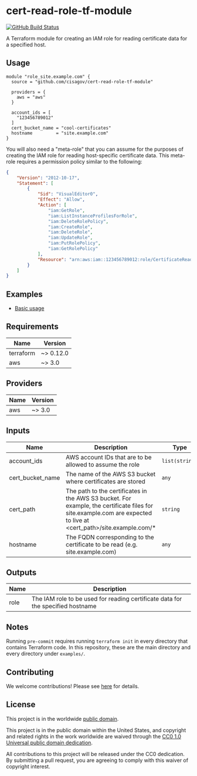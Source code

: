 # cert-read-role-tf-module #

[![GitHub Build Status](https://github.com/cisagov/cert-read-role-tf-module/workflows/build/badge.svg)](https://github.com/cisagov/cert-read-role-tf-module/actions)

A Terraform module for creating an IAM role for reading certificate
data for a specified host.

## Usage ##

```hcl
module "role_site.example.com" {
  source = "github.com/cisagov/cert-read-role-tf-module"

  providers = {
    aws = "aws"
  }

  account_ids = [
    "123456789012"
  ]
  cert_bucket_name = "cool-certificates"
  hostname         = "site.example.com"
}
```

You will also need a "meta-role" that you can assume for the purposes
of creating the IAM role for reading host-specific certificate data.
This meta-role requires a permission policy similar to the following:

```json
{
    "Version": "2012-10-17",
    "Statement": [
        {
            "Sid": "VisualEditor0",
            "Effect": "Allow",
            "Action": [
                "iam:GetRole",
                "iam:ListInstanceProfilesForRole",
                "iam:DeleteRolePolicy",
                "iam:CreateRole",
                "iam:DeleteRole",
                "iam:UpdateRole",
                "iam:PutRolePolicy",
                "iam:GetRolePolicy"
            ],
            "Resource": "arn:aws:iam::123456789012:role/CertificateReadOnly-*"
        }
    ]
}
```

## Examples ##

* [Basic usage](https://github.com/cisagov/cert-read-role-tf-module/tree/develop/examples/basic_usage)

## Requirements ##

| Name | Version |
|------|---------|
| terraform | ~> 0.12.0 |
| aws | ~> 3.0 |

## Providers ##

| Name | Version |
|------|---------|
| aws | ~> 3.0 |

## Inputs ##

| Name | Description | Type | Default | Required |
|------|-------------|------|---------|:--------:|
| account_ids | AWS account IDs that are to be allowed to assume the role | `list(string)` | `[]` | no |
| cert_bucket_name | The name of the AWS S3 bucket where certificates are stored | `any` | n/a | yes |
| cert_path | The path to the certificates in the AWS S3 bucket.  For example, the certificate files for site.example.com are expected to live at <cert_path>/site.example.com/* | `string` | `live` | no |
| hostname | The FQDN corresponding to the certificate to be read (e.g. site.example.com) | `any` | n/a | yes |

## Outputs ##

| Name | Description |
|------|-------------|
| role | The IAM role to be used for reading certificate data for the specified hostname |

## Notes ##

Running `pre-commit` requires running `terraform init` in every directory that
contains Terraform code. In this repository, these are the main directory and
every directory under `examples/`.

## Contributing ##

We welcome contributions!  Please see [here](CONTRIBUTING.md) for
details.

## License ##

This project is in the worldwide [public domain](LICENSE).

This project is in the public domain within the United States, and
copyright and related rights in the work worldwide are waived through
the [CC0 1.0 Universal public domain
dedication](https://creativecommons.org/publicdomain/zero/1.0/).

All contributions to this project will be released under the CC0
dedication. By submitting a pull request, you are agreeing to comply
with this waiver of copyright interest.
